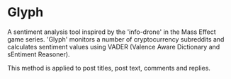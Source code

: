 # Glyph
A sentiment analysis tool inspired by the 'info-drone' in the Mass Effect game series. 
'Glyph' monitors a number of cryptocurrency subreddits and calculates sentiment values using VADER (Valence Aware Dictionary and sEntiment Reasoner).

This method is applied to post titles, post text, comments and replies. 
